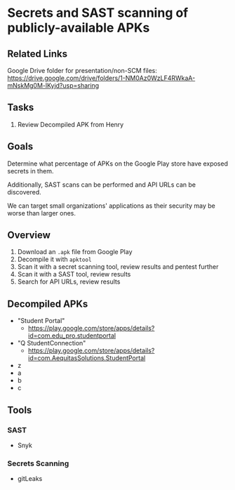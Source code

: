 # Secrets and SAST scanning of publicly-available APKs

## Related Links

Google Drive folder for presentation/non-SCM files: https://drive.google.com/drive/folders/1-NM0Az0WzLF4RWkaA-mNskMg0M-lKyjd?usp=sharing

## Tasks

1. Review Decompiled APK from Henry

## Goals

Determine what percentage of APKs on the Google Play store have exposed secrets in them. 

Additionally, SAST scans can be performed and API URLs can be discovered.

We can target small organizations' applications as their security may be worse than larger ones.

## Overview

1. Download an `.apk` file from Google Play
2. Decompile it with `apktool`
3. Scan it with a secret scanning tool, review results and pentest further
4. Scan it with a SAST tool, review results
5. Search for API URLs, review results

## Decompiled APKs

- "Student Portal"
  - https://play.google.com/store/apps/details?id=com.edu_pro.studentportal
- "Q StudentConnection"
  - https://play.google.com/store/apps/details?id=com.AequitasSolutions.StudentPortal
- z
- a
- b
- c

## Tools

### SAST

- Snyk

### Secrets Scanning

- gitLeaks
